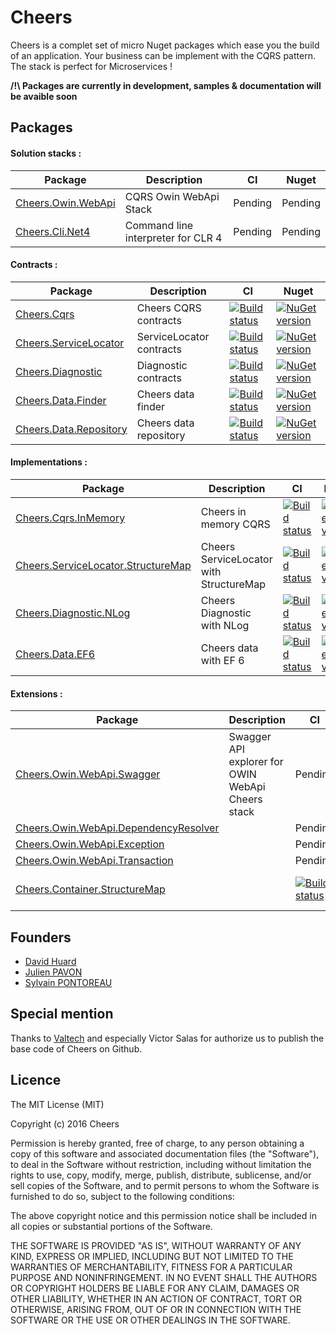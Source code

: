# Cheers

Cheers is a complet set of micro Nuget packages which ease you the build of an application. Your business can be implement with the CQRS pattern. The stack is perfect for Microservices !

**/!\ Packages are currently in development, samples & documentation will be avaible soon**


## Packages

#### Solution stacks :
| Package | Description | CI | Nuget |
| --- | --- | --- | --- |
| [Cheers.Owin.WebApi](https://github.com/Cheers/Cheers.Owin.WebApi) | CQRS Owin WebApi Stack | Pending | Pending |
| [Cheers.Cli.Net4](https://github.com/Cheers/Cheers.Cli.Net4) | Command line interpreter for CLR 4 | Pending | Pending | 

#### Contracts :
| Package | Description | CI | Nuget |
| --- | --- | --- | --- |
| [Cheers.Cqrs](https://github.com/Cheers/Cheers.Cqrs) | Cheers CQRS contracts | [![Build status](https://ci.appveyor.com/api/projects/status/3s0e0yos3hfn402q?svg=true)](https://ci.appveyor.com/project/ValtechInnovation-ci/cheers-cqrs) | [![NuGet version](https://badge.fury.io/nu/Cheers.Cqrs.svg)](https://badge.fury.io/nu/Cheers.Cqrs)
| [Cheers.ServiceLocator](https://github.com/Cheers/Cheers.ServiceLocator) | ServiceLocator contracts | [![Build status](https://ci.appveyor.com/api/projects/status/2flp146jy959eh2a?svg=true)](https://ci.appveyor.com/project/ValtechInnovation-ci/cheers-servicelocator) | [![NuGet version](https://badge.fury.io/nu/Cheers.ServiceLocator.svg)](https://badge.fury.io/nu/Cheers.ServiceLocator) |
| [Cheers.Diagnostic](https://github.com/Cheers/Cheers.Diagnostic) | Diagnostic contracts | [![Build status](https://ci.appveyor.com/api/projects/status/fbyqpt5utq0g4n6c?svg=true)](https://ci.appveyor.com/project/ValtechInnovation-ci/cheers-diagnostic) | [![NuGet version](https://badge.fury.io/nu/Cheers.Diagnostic.svg)](https://badge.fury.io/nu/Cheers.Diagnostic) |
| [Cheers.Data.Finder](https://github.com/Cheers/Cheers.Data.Finder) | Cheers data finder | [![Build status](https://ci.appveyor.com/api/projects/status/i27b0rg7v2ale8lp?svg=true)](https://ci.appveyor.com/project/ValtechInnovation-ci/cheers-data-finder) | [![NuGet version](https://badge.fury.io/nu/Cheers.Data.Finder.svg)](https://badge.fury.io/nu/Cheers.Data.Finder) |
| [Cheers.Data.Repository](https://github.com/Cheers/Cheers.Data.Repository) | Cheers data repository | [![Build status](https://ci.appveyor.com/api/projects/status/o7rco5839d8tcwh0?svg=true)](https://ci.appveyor.com/project/ValtechInnovation-ci/cheers-data-repository) | [![NuGet version](https://badge.fury.io/nu/Cheers.Data.Repository.svg)](https://badge.fury.io/nu/Cheers.Data.Repository) |

#### Implementations :
| Package | Description | CI | Nuget |
| --- | --- | --- | --- |
| [Cheers.Cqrs.InMemory](https://github.com/Cheers/Cheers.Cqrs.InMemory) | Cheers in memory CQRS | [![Build status](https://ci.appveyor.com/api/projects/status/1870mem44xsjwn89?svg=true)](https://ci.appveyor.com/project/ValtechInnovation-ci/cheers-cqrs-inmemory) | [![NuGet version](https://badge.fury.io/nu/Cheers.Cqrs.InMemory.svg)](https://badge.fury.io/nu/Cheers.Cqrs.InMemory) |
| [Cheers.ServiceLocator.StructureMap](https://github.com/Cheers/Cheers.ServiceLocator.StructureMap) | Cheers ServiceLocator with StructureMap | [![Build status](https://ci.appveyor.com/api/projects/status/76barchpvl5qw31s?svg=true)](https://ci.appveyor.com/project/ValtechInnovation-ci/cheers-servicelocator-structuremap) | [![NuGet version](https://badge.fury.io/nu/Cheers.ServiceLocator.StructureMap.svg)](https://badge.fury.io/nu/Cheers.ServiceLocator.StructureMap) |
| [Cheers.Diagnostic.NLog](https://github.com/Cheers/Cheers.Diagnostic.NLog) | Cheers Diagnostic with NLog | [![Build status](https://ci.appveyor.com/api/projects/status/m75eqjt47on3bo7x?svg=true)](https://ci.appveyor.com/project/ValtechInnovation-ci/cheers-diagnostic-nlog) | [![NuGet version](https://badge.fury.io/nu/Cheers.Diagnostic.NLog.svg)](https://badge.fury.io/nu/Cheers.Diagnostic.NLog) |
| [Cheers.Data.EF6](https://github.com/Cheers/Cheers.Data.EF6) | Cheers data with EF 6 | [![Build status](https://ci.appveyor.com/api/projects/status/865ommfb81tgt1u7?svg=true)](https://ci.appveyor.com/project/ValtechInnovation-ci/cheers-data-ef6) | [![NuGet version](https://badge.fury.io/nu/Cheers.Data.EF6.svg)](https://badge.fury.io/nu/Cheers.Data.EF6) |
 
#### Extensions :
| Package | Description | CI | Nuget |
| --- | --- | --- | --- |
| [Cheers.Owin.WebApi.Swagger](https://github.com/Cheers/Cheers.Owin.WebApi.Swagger) | Swagger API explorer for OWIN WebApi Cheers stack | Pending | Pending |
| [Cheers.Owin.WebApi.DependencyResolver](https://github.com/Cheers/Cheers.Owin.WebApi.DependencyResolver) | | Pending | Pending |
| [Cheers.Owin.WebApi.Exception](https://github.com/Cheers/Cheers.Owin.WebApi.Exception) | | Pending | Pending |
| [Cheers.Owin.WebApi.Transaction](https://github.com/Cheers/Cheers.Owin.WebApi.Transaction) | | Pending | Pending |
| [Cheers.Container.StructureMap](https://github.com/Cheers/Cheers.Container.StructureMap) | | [![Build status](https://ci.appveyor.com/api/projects/status/5p8ckkb34w139nia?svg=true)](https://ci.appveyor.com/project/ValtechInnovation-ci/cheers-container-structuremap) | [![NuGet version](https://badge.fury.io/nu/Cheers.Container.StructureMap.svg)](https://badge.fury.io/nu/Cheers.Container.StructureMap) |


## Founders

* [David Huard](https://twitter.com/David_Huard)
* [Julien PAVON](https://twitter.com/JulienPavon)
* [Sylvain PONTOREAU](https://twitter.com/spontoreau)


## Special mention

Thanks to [Valtech](https://www.valtech.fr/) and especially Victor Salas for authorize us to publish the base code of Cheers on Github.


## Licence

The MIT License (MIT)

Copyright (c) 2016 Cheers

Permission is hereby granted, free of charge, to any person obtaining a copy
of this software and associated documentation files (the "Software"), to deal
in the Software without restriction, including without limitation the rights
to use, copy, modify, merge, publish, distribute, sublicense, and/or sell
copies of the Software, and to permit persons to whom the Software is
furnished to do so, subject to the following conditions:

The above copyright notice and this permission notice shall be included in all
copies or substantial portions of the Software.

THE SOFTWARE IS PROVIDED "AS IS", WITHOUT WARRANTY OF ANY KIND, EXPRESS OR
IMPLIED, INCLUDING BUT NOT LIMITED TO THE WARRANTIES OF MERCHANTABILITY,
FITNESS FOR A PARTICULAR PURPOSE AND NONINFRINGEMENT. IN NO EVENT SHALL THE
AUTHORS OR COPYRIGHT HOLDERS BE LIABLE FOR ANY CLAIM, DAMAGES OR OTHER
LIABILITY, WHETHER IN AN ACTION OF CONTRACT, TORT OR OTHERWISE, ARISING FROM,
OUT OF OR IN CONNECTION WITH THE SOFTWARE OR THE USE OR OTHER DEALINGS IN THE
SOFTWARE.
